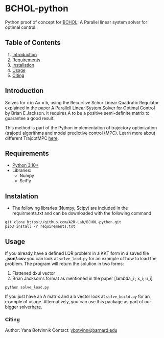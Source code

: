 # BCHOL-python

Python proof of concept for [BCHOL](https://github.com/A2R-Lab/BCHOL): A Parallel linear system solver for optimal control. 

## Table of Contents  
1. [Introduction](#introduction)  
2. [Requirements](#requirements)  
3. [Installation](#installation)  
4. [Usage](#usage)  
6. [Citing](#citing)  

## Introduction

Solves for x in Ax = b, using the Recursive Schur Linear Quadratic Regulator explained in the paper [A Parallell Linear System Solver for Optimal Control](https://bjack205.github.io/papers/rslqr.pdf) by Brian E.Jackson. It requires A to be a positive semi-definite matrix to guarantee a good result.

This method is part of the Python implementation of trajectory optimization (trajopt) algorithms and model predictive control (MPC). Learn more about different TrajoptMPC [here](https://github.com/A2R-Lab/TrajoptMPCReference).

## Requirements
- [Python 3.10+](https://www.python.org/downloads/)
- Libraries:
    - Numpy
    - SciPy
## Instalation

- The following libraries (Numpy, Scipy) are included in the requirments.txt and can be downloaded with the following command
```shell
git clone https://github.com/A2R-Lab/BCHOL-python.git
pip3 install -r requirements.txt
```

## Usage


If you already have a defined LQR problem in a KKT form in a saved file **.json/.csv** you can look at ```solve_load.py``` for an example of how to load the problem. The program will return the solution in two forms:
1. Flattened dxul vector 
2. Brian Jackson's format as mentioned in the paper [lambda_i ; x_i; u_i]

```shell
python solve_load.py
```

If you just have an A matrix and a b vector look at  ```solve_build.py``` for an example of usage. Alternatively, you can use this package as part of our bigger solver[here](https://github.com/A2R-Lab/TrajoptMPCReference).



### Citing

Author: Yana Botvinnik
Contact: ybotvinn@barnard.edu

<!-- Finish the paper to be able to cite it!
To cite this work in your research, please use the following bibtex:
```

``` -->
